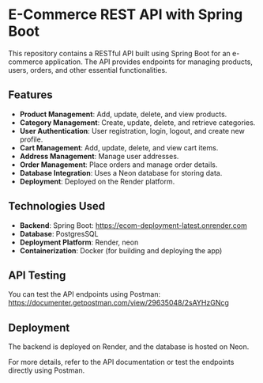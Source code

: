 # E-Commerce REST API with Spring Boot

This repository contains a RESTful API built using Spring Boot for an e-commerce application. The API provides endpoints for managing products, users, orders, and other essential functionalities.

## Features
- **Product Management**: Add, update, delete, and view products.
- **Category Management**: Create, update, delete, and retrieve categories.
- **User Authentication**: User registration, login, logout, and create new profile.
- **Cart Management**: Add, update, delete, and view cart items.
- **Address Management**: Manage user addresses.
- **Order Management**: Place orders and manage order details.
- **Database Integration**: Uses a Neon database for storing data.
- **Deployment**: Deployed on the Render platform.

## Technologies Used
- **Backend**: Spring Boot: https://ecom-deployment-latest.onrender.com
- **Database**: PostgresSQL
- **Deployment Platform**: Render, neon
- **Containerization**: Docker (for building and deploying the app)

## API Testing
You can test the API endpoints using Postman: https://documenter.getpostman.com/view/29635048/2sAYHzGNcg

## Deployment
The backend is deployed on Render, and the database is hosted on Neon.

For more details, refer to the API documentation or test the endpoints directly using Postman.
